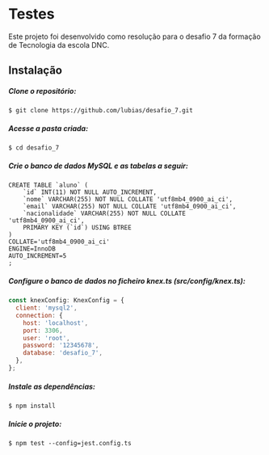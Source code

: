 # Testes
Este projeto foi desenvolvido como resolução para o desafio 7 da formação de Tecnologia da escola DNC.

## Instalação 
##### Clone o repositório:
```
$ git clone https://github.com/lubias/desafio_7.git
```

##### Acesse a pasta criada:
```
$ cd desafio_7
```

##### Crie o banco de dados MySQL e as tabelas a seguir:
```mysql
CREATE TABLE `aluno` (
	`id` INT(11) NOT NULL AUTO_INCREMENT,
	`nome` VARCHAR(255) NOT NULL COLLATE 'utf8mb4_0900_ai_ci',
	`email` VARCHAR(255) NOT NULL COLLATE 'utf8mb4_0900_ai_ci',
	`nacionalidade` VARCHAR(255) NOT NULL COLLATE 'utf8mb4_0900_ai_ci',
	PRIMARY KEY (`id`) USING BTREE
)
COLLATE='utf8mb4_0900_ai_ci'
ENGINE=InnoDB
AUTO_INCREMENT=5
;
```

##### Configure o banco de dados no ficheiro knex.ts (src/config/knex.ts):
```javascript
const knexConfig: KnexConfig = {
  client: 'mysql2',
  connection: {
    host: 'localhost',
    port: 3306,
    user: 'root',
    password: '12345678',
    database: 'desafio_7',
  },
};
```

##### Instale as dependências:
```
$ npm install
```

##### Inicie o projeto:
```
$ npm test --config=jest.config.ts
```
